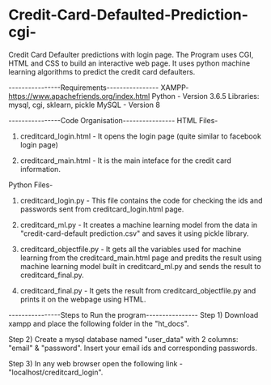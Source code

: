 # Credit-Card-Defaulted-Prediction-cgi-
Credit Card Defaulter predictions with login page.
The Program uses CGI, HTML and CSS to build an interactive web page. It uses python machine learning algorithms to predict the credit card defaulters.

----------------Requirements----------------
XAMPP- https://www.apachefriends.org/index.html
Python - Version 3.6.5
	Libraries: mysql, cgi, sklearn, pickle
MySQL - Version 8


----------------Code Organisation----------------
HTML Files-
1) creditcard_login.html - It opens the login page (quite similar to facebook login page)

2) creditcard_main.html - It is the main inteface for the credit card information.


Python Files-
1) creditcard_login.py - This file contains the code for checking the ids and passwords sent from creditcard_login.html page.

2) creditcard_ml.py - It creates a machine learning model from the data in "credit-card-default prediction.csv" and saves it using pickle library.

3) creditcard_objectfile.py - It gets all the variables used for machine learning from the creditcard_main.html page and predits the result using machine learning model built in creditcard_ml.py and sends the result to creditcard_final.py.

4) creditcard_final.py - It gets the result from creditcard_objectfile.py and prints it on the webpage using HTML.


----------------Steps to Run the program----------------
Step 1) 
Download xampp and place the following folder in the "ht_docs".

Step 2)
Create a mysql database named "user_data" with 2 columns: "email" & "password". Insert your email ids and corresponding passwords.

Step 3)
In any web browser open the following link - "localhost/creditcard_login".



